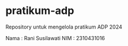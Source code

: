 # pratikum-adp
Repository untuk mengelola pratikum ADP 2024

Nama : Rani Susilawati
NIM : 2310431016
